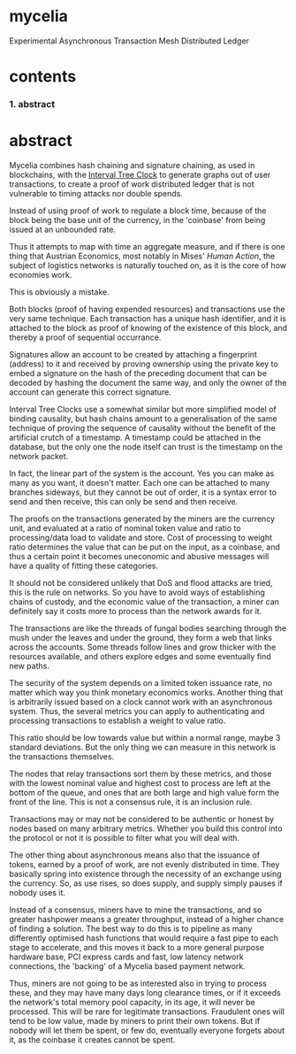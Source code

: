 # mycelia
Experimental Asynchronous Transaction Mesh Distributed Ledger

# contents
### 1. abstract

# abstract

Mycelia combines hash chaining and signature chaining, as used in blockchains, with the [Interval Tree Clock](https://blog.separateconcerns.com/2017-05-07-itc.html) to generate graphs out of user transactions, to create a proof of work distributed ledger that is not vulnerable to timing attacks nor double spends.

Instead of using proof of work to regulate a block time, because of the block being the base unit of the currency, in the 'coinbase' from being issued at an unbounded rate.

Thus it attempts to map with time an aggregate measure, and if there is one thing that Austrian Economics, most notably in Mises' *Human Action*, the subject of logistics networks is naturally touched on, as it is the core of how economies work.

This is obviously a mistake.

Both blocks (proof of having expended resources) and transactions use the very same technique. Each transaction has a unique hash identifier, and it is attached to the block as proof of knowing of the existence of this block, and thereby a proof of sequential occurrance.

Signatures allow an account to be created by attaching a fingerprint (address) to it and received by proving ownership using the private key to embed a signature on the hash of the preceding document that can be decoded by hashing the document the same way, and only the owner of the account can generate this correct signature.

Interval Tree Clocks use a somewhat similar but more simplified model of binding causality, but hash chains amount to a generalisation of the same technique of proving the sequence of causality without the benefit of the artificial crutch of a timestamp. A timestamp could be attached in the database, but the only one the node itself can trust is the timestamp on the network packet.

In fact, the linear part of the system is the account. Yes you can make as many as you want, it doesn't matter. Each one can be attached to many branches sideways, but they cannot be out of order, it is a syntax error to send and then receive, this can only be send and then receive.

The proofs on the transactions generated by the miners are the currency unit, and evaluated at a ratio of nominal token value and ratio to processing/data load to validate and store. Cost of processing to weight ratio determines the value that can be put on the input, as a coinbase, and thus a certain point it becomes uneconomic and abusive messages will have a quality of fitting these categories.

It should not be considered unlikely that DoS and flood attacks are tried, this is the rule on networks. So you have to avoid ways of establishing chains of custody, and the economic value of the transaction, a miner can definitely say it costs more to process than the network awards for it.

The transactions are like the threads of fungal bodies searching through the mush under the leaves and under the ground, they form a web that links across the accounts. Some threads follow lines and grow thicker with the resources available, and others explore edges and some eventually find new paths.

The security of the system depends on a limited token issuance rate, no matter which way you think monetary economics works. Another thing that is arbitrarily issued based on a clock cannot work with an asynchronous system. Thus, the several metrics you can apply to authenticating and processing transactions to establish a weight to value ratio.

This ratio should be low towards value but within a normal range, maybe 3 standard deviations. But the only thing we can measure in this network is the transactions themselves.

The nodes that relay transactions sort them by these metrics, and those with the lowest nominal value and highest cost to process are left at the bottom of the queue, and ones that are both large and high value form the front of the line. This is not a consensus rule, it is an inclusion rule.

Transactions may or may not be considered to be authentic or honest by nodes based on many arbitrary metrics. Whether you build this control into the protocol or not it is possible to filter what you will deal with.

The other thing about asynchronous means also that the issuance of tokens, earned by a proof of work, are not evenly distributed in time. They basically spring into existence through the necessity of an exchange using the currency. So, as use rises, so does supply, and supply simply pauses if nobody uses it.

Instead of a consensus, miners have to mine the transactions, and so greater hashpower means a greater throughput, instead of a higher chance of finding a solution. The best way to do this is to pipeline as many differently optimised hash functions that would require a fast pipe to each stage to accelerate, and this moves it back to a more general purpose hardware base, PCI express cards and fast, low latency network connections, the 'backing' of a Mycelia based payment network.

Thus, miners are not going to be as interested also in trying to process these, and they may have many days long clearance times, or if it exceeds the network's total memory pool capacity, in its age, it will never be processed. This will be rare for legitimate transactions. Fraudulent ones will tend to be low value, made by miners to print their own tokens. But if nobody will let them be spent, or few do, eventually everyone forgets about it, as the coinbase it creates cannot be spent.
